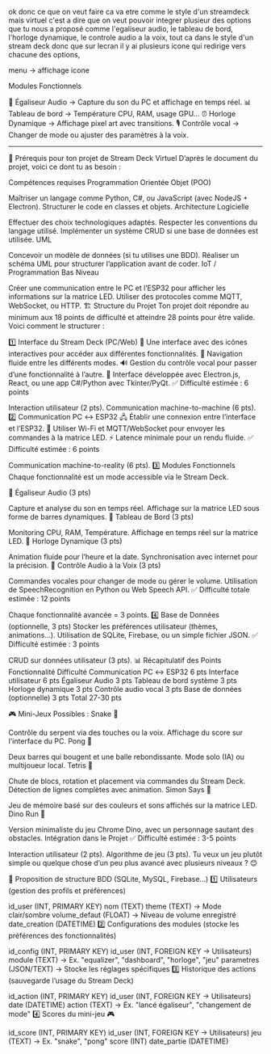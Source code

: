 ok donc ce que on veut faire ca va etre comme le style d'un streamdeck mais virtuel c'est a dire que on veut pouvoir integrer plusieur des options que tu nous a proposé comme l'egaliseur audio, le tableau de bord, l'horloge dynamique, le controle audio a la voix, tout ca dans le style d'un stream deck donc que sur lecran il y ai plusieurs icone qui redirige vers chacune des options, 


menu -> affichage icone

Modules Fonctionnels

🎵 Égaliseur Audio → Capture du son du PC et affichage en temps réel.
📊 Tableau de bord → Température CPU, RAM, usage GPU…
⏰ Horloge Dynamique → Affichage pixel art avec transitions.
🎙 Contrôle vocal → Changer de mode ou ajuster des paramètres à la voix.

-------------------------------------------

📌 Prérequis pour ton projet de Stream Deck Virtuel
D’après le document du projet, voici ce dont tu as besoin :

Compétences requises
Programmation Orientée Objet (POO)

Maîtriser un langage comme Python, C#, ou JavaScript (avec NodeJS + Electron).
Structurer le code en classes et objets.
Architecture Logicielle

Effectuer des choix technologiques adaptés.
Respecter les conventions du langage utilisé.
Implémenter un système CRUD si une base de données est utilisée.
UML

Concevoir un modèle de données (si tu utilises une BDD).
Réaliser un schéma UML pour structurer l’application avant de coder.
IoT / Programmation Bas Niveau

Créer une communication entre le PC et l’ESP32 pour afficher les informations sur la matrice LED.
Utiliser des protocoles comme MQTT, WebSocket, ou HTTP.
🏗 Structure du Projet
Ton projet doit répondre au minimum aux 18 points de difficulté et atteindre 28 points pour être valide. Voici comment le structurer :

1️⃣ Interface du Stream Deck (PC/Web)
📌 Une interface avec des icônes interactives pour accéder aux différentes fonctionnalités.
🔄 Navigation fluide entre les différents modes.
🔊 Gestion du contrôle vocal pour passer d’une fonctionnalité à l’autre.
🎨 Interface développée avec Electron.js, React, ou une app C#/Python avec Tkinter/PyQt.
✅ Difficulté estimée : 6 points

Interaction utilisateur (2 pts).
Communication machine-to-machine (6 pts).
2️⃣ Communication PC ↔ ESP32
🖧 Établir une connexion entre l’interface et l’ESP32.
📡 Utiliser Wi-Fi et MQTT/WebSocket pour envoyer les commandes à la matrice LED.
⚡ Latence minimale pour un rendu fluide.
✅ Difficulté estimée : 6 points

Communication machine-to-reality (6 pts).
3️⃣ Modules Fonctionnels
Chaque fonctionnalité est un mode accessible via le Stream Deck.

🔹 Égaliseur Audio (3 pts)

Capture et analyse du son en temps réel.
Affichage sur la matrice LED sous forme de barres dynamiques.
🔹 Tableau de Bord (3 pts)

Monitoring CPU, RAM, Température.
Affichage en temps réel sur la matrice LED.
🔹 Horloge Dynamique (3 pts)

Animation fluide pour l’heure et la date.
Synchronisation avec internet pour la précision.
🔹 Contrôle Audio à la Voix (3 pts)

Commandes vocales pour changer de mode ou gérer le volume.
Utilisation de SpeechRecognition en Python ou Web Speech API.
✅ Difficulté totale estimée : 12 points

Chaque fonctionnalité avancée = 3 points.
4️⃣ Base de Données (optionnelle, 3 pts)
Stocker les préférences utilisateur (thèmes, animations…).
Utilisation de SQLite, Firebase, ou un simple fichier JSON.
✅ Difficulté estimée : 3 points

CRUD sur données utilisateur (3 pts).
📊 Récapitulatif des Points
Fonctionnalité	Difficulté
Communication PC ↔ ESP32	6 pts
Interface utilisateur	6 pts
Égaliseur Audio	3 pts
Tableau de bord système	3 pts
Horloge dynamique	3 pts
Contrôle audio vocal	3 pts
Base de données (optionnelle)	3 pts
Total	27-30 pts

🎮 Mini-Jeux Possibles :
Snake 🐍

Contrôle du serpent via des touches ou la voix.
Affichage du score sur l'interface du PC.
Pong 🏓

Deux barres qui bougent et une balle rebondissante.
Mode solo (IA) ou multijoueur local.
Tetris 🧱

Chute de blocs, rotation et placement via commandes du Stream Deck.
Détection de lignes complètes avec animation.
Simon Says 🎼

Jeu de mémoire basé sur des couleurs et sons affichés sur la matrice LED.
Dino Run 🦖

Version minimaliste du jeu Chrome Dino, avec un personnage sautant des obstacles.
Intégration dans le Projet
✅ Difficulté estimée : 3-5 points

Interaction utilisateur (2 pts).
Algorithme de jeu (3 pts).
Tu veux un jeu plutôt simple ou quelque chose d’un peu plus avancé avec plusieurs niveaux ? 😊


📌 Proposition de structure BDD (SQLite, MySQL, Firebase...)
1️⃣ Utilisateurs (gestion des profils et préférences)

id_user (INT, PRIMARY KEY)
nom (TEXT)
theme (TEXT) → Mode clair/sombre
volume_defaut (FLOAT) → Niveau de volume enregistré
date_creation (DATETIME)
2️⃣ Configurations des modules (stocke les préférences des fonctionnalités)

id_config (INT, PRIMARY KEY)
id_user (INT, FOREIGN KEY → Utilisateurs)
module (TEXT) → Ex. "equalizer", "dashboard", "horloge", "jeu"
parametres (JSON/TEXT) → Stocke les réglages spécifiques
3️⃣ Historique des actions (sauvegarde l’usage du Stream Deck)

id_action (INT, PRIMARY KEY)
id_user (INT, FOREIGN KEY → Utilisateurs)
date (DATETIME)
action (TEXT) → Ex. "lancé égaliseur", "changement de mode"
4️⃣ Scores du mini-jeu 🎮

id_score (INT, PRIMARY KEY)
id_user (INT, FOREIGN KEY → Utilisateurs)
jeu (TEXT) → Ex. "snake", "pong"
score (INT)
date_partie (DATETIME)

